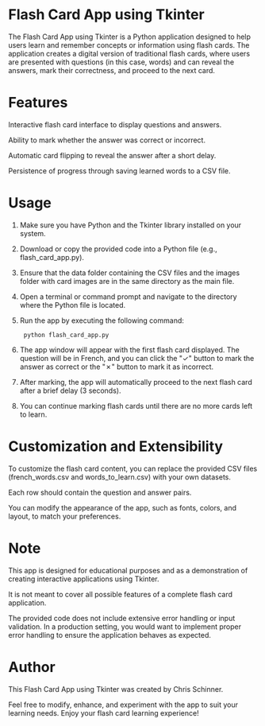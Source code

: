 # Flash Card App using Tkinter
The Flash Card App using Tkinter is a Python application designed to help users learn and remember concepts or information using flash cards. The application creates a digital version of traditional flash cards, where users are presented with questions (in this case, words) and can reveal the answers, mark their correctness, and proceed to the next card.

# Features
Interactive flash card interface to display questions and answers.

Ability to mark whether the answer was correct or incorrect.

Automatic card flipping to reveal the answer after a short delay.

Persistence of progress through saving learned words to a CSV file.

# Usage
1. Make sure you have Python and the Tkinter library installed on your system.

2. Download or copy the provided code into a Python file (e.g., flash_card_app.py).

3. Ensure that the data folder containing the CSV files and the images folder with card images are in the same directory as the main file.

4. Open a terminal or command prompt and navigate to the directory where the Python file is located.

5. Run the app by executing the following command:

        python flash_card_app.py

6. The app window will appear with the first flash card displayed. The question will be in French, and you can click the "✓" button to mark the answer as correct or the "✗" button to mark it as incorrect.

7. After marking, the app will automatically proceed to the next flash card after a brief delay (3 seconds).

8. You can continue marking flash cards until there are no more cards left to learn.

# Customization and Extensibility
To customize the flash card content, you can replace the provided CSV files (french_words.csv and words_to_learn.csv) with your own datasets. 

Each row should contain the question and answer pairs.

You can modify the appearance of the app, such as fonts, colors, and layout, to match your preferences.

# Note
This app is designed for educational purposes and as a demonstration of creating interactive applications using Tkinter. 

It is not meant to cover all possible features of a complete flash card application.

The provided code does not include extensive error handling or input validation. In a production setting, you would want to implement proper error handling to ensure the application behaves as expected.

# Author
This Flash Card App using Tkinter was created by Chris Schinner.

Feel free to modify, enhance, and experiment with the app to suit your learning needs. Enjoy your flash card learning experience!
